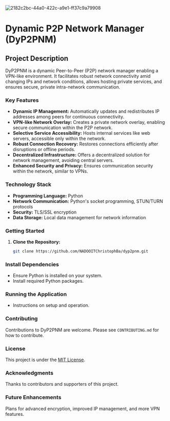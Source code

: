 ![2182c2bc-44a0-422c-a9e1-ff37c9a79908](https://github.com/NADOOITChristophBa/DyP2PNM/assets/106314951/1a4a8ad6-1a5f-4ed6-9f0e-88918d5f6a04)
# Dynamic P2P Network Manager (DyP2PNM)

## Project Description

DyP2PNM is a dynamic Peer-to-Peer (P2P) network manager enabling a VPN-like environment. It facilitates robust network connectivity amid changing IPs and network conditions, allows hosting private services, and ensures secure, private intra-network communication.

### Key Features

- **Dynamic IP Management:** Automatically updates and redistributes IP addresses among peers for continuous connectivity.
- **VPN-like Network Overlay:** Creates a private network overlay, enabling secure communication within the P2P network.
- **Selective Service Accessibility:** Hosts internal services like web servers, accessible only within the network.
- **Robust Connection Recovery:** Restores connections efficiently after disruptions or offline periods.
- **Decentralized Infrastructure:** Offers a decentralized solution for network management, avoiding central servers.
- **Enhanced Security and Privacy:** Ensures communication security within the network, similar to VPNs.

### Technology Stack

- **Programming Language:** Python
- **Network Communication:** Python's socket programming, STUN/TURN protocols
- **Security:** TLS/SSL encryption
- **Data Storage:** Local data management for network information

### Getting Started

1. **Clone the Repository:**
   ```bash
   git clone https://github.com/NADOOITChristophBa/dyp2pnm.git
   
### Install Dependencies

- Ensure Python is installed on your system.
- Install required Python packages.

### Running the Application

- Instructions on setup and operation.

### Contributing

Contributions to DyP2PNM are welcome. Please see `CONTRIBUTING.md` for how to contribute.

### License

This project is under the [MIT License](LICENSE.md).

### Acknowledgments

Thanks to contributors and supporters of this project.

### Future Enhancements

Plans for advanced encryption, improved IP management, and more VPN features.
